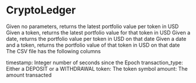 # CryptoLedger


Given no parameters, returns the latest portfolio value per token in USD
Given a token, returns the latest portfolio value for that token in USD
Given a date, returns the portfolio value per token in USD on that date
Given a date and a token, returns the portfolio value of that token in USD on that date
The CSV file has the following columns

timestamp: Integer number of seconds since the Epoch
transaction_type: Either a DEPOSIT or a WITHDRAWAL
token: The token symbol
amount: The amount transacted
